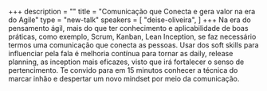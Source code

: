 +++
description = ""
title = "Comunicação que Conecta e gera valor na era do Agile"
type = "new-talk"
speakers = [
        "deise-oliveira",
]
+++
Na era do pensamento ágil, mais do que ter conhecimento e aplicabilidade de boas práticas, como exemplo, Scrum, Kanban, Lean Inception, se faz necessário termos uma comunicação que conecta as pessoas. Usar dos soft skills para influenciar pela fala é melhoria contínua para tornar as daily, release planning, as inception mais eficazes, visto que irá fortalecer o senso de pertencimento. Te convido para em 15 minutos conhecer a técnica do marcar inhão e despertar um novo mindset por meio da comunicação.